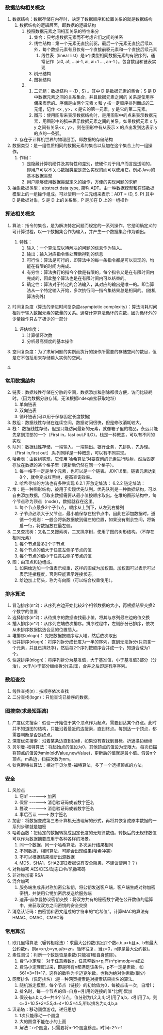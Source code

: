 ### 数据结构相关概念
1. 数据结构：数据存储在内存时，决定了数据顺序和位置关系的就是数据结构
    1. 数据结构的逻辑层面，即数据的逻辑结构
        1. 按照数据元素之间相互关系的特性来分
            1. 集合：只考虑数据元素而不考虑它们之间的关系
            2. 线性结构：第一个元素无直接前驱，最后一个元素无直接后续以外，每个数据元素有且仅有一个直接前驱元素和一个直接后续元素
                1. 线性表（linear list）是n个类型相同数据元素的有限序列，通常记作（a0, a1, …ai-1, ai, ai+1 …, an-1 ）。包含数组和链表实现
            3. 树形结构
            4. 图状结构
        2. 
            1. 二元组：数据结构 = {D , S} 。其中 D 是数据元素的集合；S 是 D 中数据元素之间的关系集合，并且数据元素之间的 关系是使用序偶来表示的。序偶是由两个元素 x 和 y 按一定顺序排列而成的二元组，记作 <x , y>，x 是它的第一元素，y 是它的第二元素。
            2. 图形：使用图形来表示数据结构时，是用图形中的点来表示数据元素，用图形中的弧来表示数据元素之间的关系。如果数据元素 x 与 y 之间有关系<x , y>，则在图形中有从表示 x 的点出发到达表示 y 的点的一条弧。
    2. 存在于计算机世界的物理层面，即数据的存储结构
2. 数据类型：是一组性质相同的数据元素的集合以及加在这个集合上的一组操作。
    1. 作用：
        1. 是隐藏计算机硬件及其特性和差别，使硬件对于用户而言是透明的，即用户可以不关心数据类型是怎么实现的而可以使用它。例如Java的基本数据类型
        2. 用户能够使用数据类型定义的操作，方便的实现问题的求解
3. 抽象数据类型：abstract data type, 简称 ADT。由一种数据模型和在该数据模型上的一组操作组成。可以使用一个三元组来表示：ADT = (D, S, P) 其中 D 是数据对象，S 是 D 上的关系集，P 是加在 D 上的一组操作

### 算法相关概念    
1. 算法：指令的集合，是为解决特定问题而规定的一系列操作。它是明确定义的可计算过程，以一个数据集合作为输入，并产生一个数据集合作为输出。
    1. 特性：
        1. 输入：一个算法应以待解决的问题的信息作为输入。
        2. 输出：输入对应指令集处理后得到的信息
        3. 可行性：算法是可行的，即算法中的每一条指令都是可以实现的，均能在有限的时间内完成。
        4. 有穷性：算法执行的指令个数是有限的，每个指令又是在有限时间内完成的，因此整个算法也是在有限时间内可以结束的。
        5. 确定性：算法对于特定的合法输入，其对应的输出是唯一的。即当算法从一个特定输入开始，多次执行同一指令集结果总是相同的。(随机算法例外)
2. 时间复杂度（算法的渐进时间复杂度asymptotic complexity）：算法消耗时间相对于输入数据元素的数量的关系。通常计算算法循环的次数，因为循环外的少量操作只占了极少的一部分
    1. 评估维度：
        1. 计算循环次数
        2. 分析最高频度的基本操作
    
3. 空间复杂度：为了求解问题的实例而执行的操作所需要的存储空间的数目，但是它不包括用来存储输入实例的空间。
4. 

### 常用数据结构
2. 链表：数据线性存储在分散的空间，数据添加和删除都很方便，访问比较耗时。（因为数据分散存储，无法根据index直接获取地址）
    1. 单向链表
    2. 双向链表
    3. 循环链表(可以用于保存固定长度数据)
3. 数组：数据线性存储在连续空间，数据访问很快，但是修改消耗较大。
4. 栈： 数据线性存储，但是只能访问最新的元素，就像箱子里的物品，永远只能先拿到顶部的一个（First in，last out.FILO）。栈是一种概念，可以有不同的实现
5. 队列：数据线性存储，一端输入，一端输出。银行业务，先排队，先办理。（First in,first out）.队列同样是一种概念，可以有不同实现。
6. 哈希表：由数组实现，它使用'哈希算法'对要查询的元素进行映射，然后固定存放在数据的某个格子里（更新后仍然在同一个格子）。
    1. 每一格不一定是单个元素，也可以是一个链表。JDK1.8里，链表元素达到8个，就会变成红黑树，提高查询效率。
    2. 哈希寻址的方法也有多种实现
        6.2.1 开放定址法：
        6.2.2 链定址法：
7. 堆：是一种图形结构，被用于实现优先队列。优先队列是一种数据结构，可以自由添加数据，但取出数据需要从最小值按顺序取出。在堆的图形结构中，每个节点称为顶点（node），数据就存在这里。
    1. 每个节点最多2个子节点，顺序从上到下，从左到右排列
    2. 子节点必须大于父节点，最小值保存在根节点中。因此在添加数据时，遵循一个规则：一般会将新数据放到偏左的位置，如果没有剩余空间，将新启一行，将数据放在最左侧。
8. 二叉查找树：又名二叉搜索树，二叉排序树，使用了图的树形结构。（不存在相同元素）
    1. 每个节点最多2个子节点
    2. 每个节点的值大于任意左侧子节点的值
    3. 每个节点的值小于任意右侧子节点的值
9. 图：由顶点和边组成。
    1. 如果给边加一个值表示权重，这样的图成为加权图。加权图可以表示可以表示连接程度，否则只能表示连接状态。
    2. 给边加上箭头，称为有向图（可以结合权重使用）。

  
### 排序算法
1. 冒泡排序(n^2)：从序列右边开始比较2个相邻数据的大小，再根据结果交换2个数字的位置
2. 选择排序(n^2)：从待排序的数据查找最小值，将其与序列最左边的值交换
3. 插入排序(n^2)：从序列左端依次排序。排序过程中，左侧部分已排序，依次从未排序数据挑选合适的位置插入。
4. 堆排序(nlogn)： 先把数据按顺序写入堆，然后依次取出
5. 归并排序(nlogn)：将序列拆分成长度为一半的序列，直到无法拆分(只包含一个元素，并且已排好序)，然后每2个序列按顺序合并成一个，知道合成为1个。
6. 快速排序(nlogn)：将序列拆分为基准值，大于基准值，小于基准值3部分（分治），大于/小于部分继续拆分(递归)，合并之后即是有序序列。

### 数组查找
1. 线性查找(n)：按顺序依次查找
2. 二分查找(logn)：只能查询已排序的数据。
    
### 图搜索(求最短距离)
1. 广度优先搜索：假设一开始位于某个顶点作为起点，需要到达某个终点。此时并不知道图的结构，只能沿着最近的边搜索，直到终点。每到达一个顶点，都需要判断是否是终点。
2. 深度优先搜索：沿着某条边直到边缘，如果没有查找到目标。折返换边继续
3. 贝尔曼-福特算法：将起始点的值设为0，其他顶点的值设为无限大，每次扫描将顶点的值设为min(oldValue,newValue)，更新后的值就是最小值。假设n个顶点，m条边，扫描次数为nm。
4. 狄克斯特拉算法：相对于贝尔曼-福特算法，多了一个选择顶点的方法。
    
### 安全
1. 风险点
    1. 窃听 ------> 加密
    2. 假冒 ------> 消息验证码或者数字签名
    3. 篡改 ------> 消息验证码或者数字签名
    4. 事后否认 ---> 数字签名
2. 加密：将数据变成第三者计算机无法理解的形式，再将其恢复成原本数据的一系列步骤就是加密
3. 哈希函数：把给定的数据转换成固定长度的无规律数值。转换后的无规律数值可以作为数据摘要应用于各种各样的场景。
    1. 同一个数据，同一个哈希算法，多次运行结果相同
    2. 不同数据，相同算法，可能会出现结果(哈希冲突)
    3. 不可以根据结果推断出源数据
    4. MD5，SHA1，SHA2(前2者据说有安全隐患，不建议使用？？)
5. 对称加密 AES/DES/动态口令/凯撒密码
6. 非对称加密 RSA
7. 混合加密
    1. 服务端生成非对称加密公私钥，将公钥发送客户端，客户端生成对称加密密钥，并使用公钥加密后发送给服务端
    2. 迪菲-赫尔曼协议密钥交换：将双方共有的秘密数字藏在公开数值的运算中，来获取双方之间密钥的安全交换
8. 消息认证码：由密钥和密文组成的字符串的“哈希值”。计算MAC的算法有HMAC、OMAC、CMAC等

### 常用算法
1. 欧几里得算法（辗转相除法）：求最大公约数(假设2个数a,b,a>b且a、b有最大公约数n，则a=xn,b=yn,a/b=zn。循环往复，当z=0，n即是最大公约数)。
2. 素性测试：判断一个数是否是素数(只能被1和自身整除)。
    1. 费马小定理： 对于任意素数p，任意整数n<p,有(n^p)modp=n成立
    2. 费马小定理反过来，即是所有n都满足该条件，p不一定是素数，如561=3×11*17，这样的数称为卡迈克尔数，也称为绝对伪素数(很少)
3. 网页排名（佩奇排名）:是一种网页搜索是对搜索结果排名的算法。
    1. 随机游走模型，每个节点（链接）的初始值为0，每被点击一次，自增1；
    2. 排名时，每一个节点的值=自身+(引用的连接的值*比例)累加
    3. 假设有a,b,c,d一共4个节点，值分别为1,2,3,4;c引用了a,b，d引用了a，则c=3+1*0.5+2=5.5,d=4+1*0.5=4.5,所以排名为c,d,b,a
4. 汉诺塔：移动圆盘游戏，递归思想
    1. 1次只能移动一个圆盘
    2. 大的圆盘不能在小的上面
    3. 解法：n个圆盘，只需要将n-1个圆盘移走。时间=2^n-1